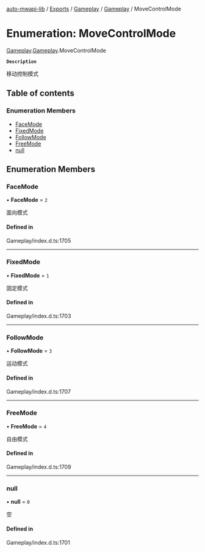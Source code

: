[auto-mwapi-lib](../README.md) / [Exports](../modules.md) / [Gameplay](../modules/Gameplay.md) / [Gameplay](../modules/Gameplay.Gameplay.md) / MoveControlMode

# Enumeration: MoveControlMode

[Gameplay](../modules/Gameplay.md).[Gameplay](../modules/Gameplay.Gameplay.md).MoveControlMode

**`Description`**

移动控制模式

## Table of contents

### Enumeration Members

- [FaceMode](Gameplay.Gameplay.MoveControlMode.md#facemode)
- [FixedMode](Gameplay.Gameplay.MoveControlMode.md#fixedmode)
- [FollowMode](Gameplay.Gameplay.MoveControlMode.md#followmode)
- [FreeMode](Gameplay.Gameplay.MoveControlMode.md#freemode)
- [null](Gameplay.Gameplay.MoveControlMode.md#null)

## Enumeration Members

### FaceMode

• **FaceMode** = `2`

面向模式

#### Defined in

Gameplay/index.d.ts:1705

---

### FixedMode

• **FixedMode** = `1`

固定模式

#### Defined in

Gameplay/index.d.ts:1703

---

### FollowMode

• **FollowMode** = `3`

运动模式

#### Defined in

Gameplay/index.d.ts:1707

---

### FreeMode

• **FreeMode** = `4`

自由模式

#### Defined in

Gameplay/index.d.ts:1709

---

### null

• **null** = `0`

空

#### Defined in

Gameplay/index.d.ts:1701
